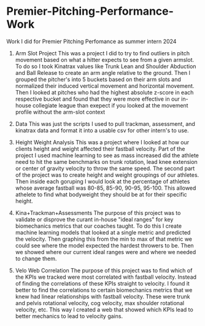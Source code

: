 # Premier-Pitching-Performance-Work
Work I did for Premier Pitching Perfomance as summer intern 2024


1. Arm Slot Project
This was a project I did to try to find outliers in pitch movement based on what a hitter expects to see from a given armslot. To do so I took Kinatrax values like Trunk Lean and Shoulder Abduction and Ball Release to create an arm angle relative to the ground. Then I grouped the pitcher's into 5 buckets based on their arm slots and normalized their induced vertical movement and horizontal movement. Then I looked at pitches who had the highest absolute z-score in each respective bucket and found that they were more effective in our in-house collegiate league than exepect if you looked at the movement profile without the arm-slot context

2. Data
This was just the scripts I used to pull trackman, assessment, and kinatrax data and format it into a usable csv for other intern's to use.

3. Height Weight Analysis
This was a project where I looked at how our clients height and weight affected their fastball velocity. Part of the project I used machine learning to see as mass increased did the athlete need to hit the same benchmarks on trunk rotation, lead knee extension or center of gravity velocity to throw the same speed. The second part of the project was to create height and weight groupings of our athletes. Then inside each goruping I would look at the percentage of athletes whose average fastball was 80-85, 85-90, 90-95, 95-100. This allowed athelete to find what bodyweight they should be at for their specific height.

4. Kina+Trackman+Assessments
The purpose of this project was to validate or disprove the curant in-house "ideal ranges" for key biomechanics metrics that our coaches taught. To do this I create machine learning models that looked at a single metric and predicted the velocity. Then graphing this from the min to max of that metric we could see where the model expected the hardest throwers to be. Then we showed where our current ideal ranges were and where we needed to change them.

5. Velo Web Correlation
The purpose of this project was to find which of the KPIs we tracked were most correlated with fastball velocity. Instead of finding the correlations of these KPIs straight to velocity. I found it better to find the correlations to certain biomechanics metrics that we knew had linear relationships with fastball velocity. These were trunk and pelvis rotational velocity, cog velocity, max shoulder rotational velocity, etc. This way I created a web that showed which KPIs lead to better mechanics to lead to velocity gains. 